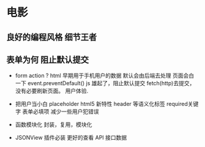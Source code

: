 # 电影

## 良好的编程风格 细节王者

## 表单为何 阻止默认提交
- form action ?
  html 早期用于手机用户的数据 默认会由后端去处理
  页面会白一下
  event.preventDefault() js 雄起了，阻止默认提交 fetch(http)去提交，没有必要刷新页面。
  用户体验.
- 把用户当小白
  placeholder html5 新特性
  header 等语义化标签
  required关键字 表单必填项 减少一些用户犯错误

- 函数模块化 
  封装，复用，模块化 
- JSONView 插件必装 更好的查看 API 接口数据
